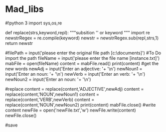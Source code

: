 # Mad_libs
#!python 3
import sys,os,re

def replace(strs,keyword,repl):
    """subsition '' or keyword """
    import re
    newstrRegex = re.compile(keyword)
    newstr = newstrRegex.sub(repl,strs,1)
    return newstr

#filePath = input('please enter the original file path [c:\documents]')
#To Do import the path
fileName = input('please enter the file name [instance.txt]')
mabFile = open(fileName) 
content = mabFile.read()
print(content)
#get the new words
newAdj = input('Enter an adjective: '+ '\n')
newNoun1 = input('Enter an noun: '+ '\n')
newVerb = input('Enter an verb: '+ '\n')
newNoun2 = input('Enter an noun: '+ '\n')
    
#replace 
content = replace(content,'ADJECTIVE',newAdj)
content = replace(content,'NOUN',newNoun1)
content = replace(content,'VERB',newVerb)
content = replace(content,'NOUN',newNoun2)
print(content)
mabFile.close()
#write content
newFile = open('newFile.txt','w')
newFile.write(content)
newFile.close()

#save 
